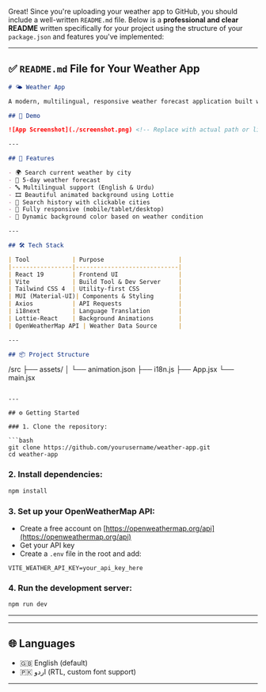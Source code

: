 Great! Since you're uploading your weather app to GitHub, you should include a well-written `README.md` file. Below is a **professional and clear README** written specifically for your project using the structure of your `package.json` and features you've implemented:

---

## ✅ `README.md` File for Your Weather App

```markdown
# 🌤️ Weather App

A modern, multilingual, responsive weather forecast application built with **React**, **Vite**, **Tailwind CSS**, **Material-UI**, and **OpenWeatherMap API**.

## 📸 Demo

![App Screenshot](./screenshot.png) <!-- Replace with actual path or link -->

---

## 🚀 Features

- 🌍 Search current weather by city
- 📅 5-day weather forecast
- 🔤 Multilingual support (English & Urdu)
- 🎞️ Beautiful animated background using Lottie
- 📜 Search history with clickable cities
- 📱 Fully responsive (mobile/tablet/desktop)
- 🎨 Dynamic background color based on weather condition

---

## 🛠️ Tech Stack

| Tool            | Purpose                     |
|-----------------|-----------------------------|
| React 19        | Frontend UI                 |
| Vite            | Build Tool & Dev Server     |
| Tailwind CSS 4  | Utility-first CSS           |
| MUI (Material-UI)| Components & Styling       |
| Axios           | API Requests                |
| i18next         | Language Translation        |
| Lottie-React    | Background Animations       |
| OpenWeatherMap API | Weather Data Source      |

---

## 📦 Project Structure

```

/src
├── assets/
│   └── animation.json
├── i18n.js
├── App.jsx
└── main.jsx

````

---

## ⚙️ Getting Started

### 1. Clone the repository:

```bash
git clone https://github.com/yourusername/weather-app.git
cd weather-app
````

### 2. Install dependencies:

```bash
npm install
```

### 3. Set up your OpenWeatherMap API:

* Create a free account on [https://openweathermap.org/api](https://openweathermap.org/api)
* Get your API key
* Create a `.env` file in the root and add:

```env
VITE_WEATHER_API_KEY=your_api_key_here
```

### 4. Run the development server:

```bash
npm run dev
```

---


---

## 🌐 Languages

* 🇬🇧 English (default)
* 🇵🇰 اردو (RTL, custom font support)

---

